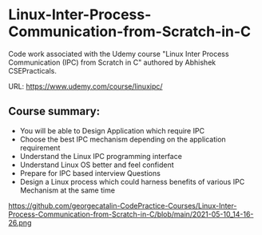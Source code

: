 # Linux-Inter-Process-Communication-from-Scratch-in-C


Code work associated with the Udemy course "Linux Inter Process Communication (IPC) from Scratch in C" authored by Abhishek CSEPracticals.

URL: https://www.udemy.com/course/linuxipc/

## Course summary:

* You will be able to Design Application which require IPC
* Choose the best IPC mechanism depending on the application requirement
* Understand the Linux IPC programming interface
* Understand Linux OS better and feel confident
* Prepare for IPC based interview Questions
* Design a Linux process which could harness benefits of various IPC Mechanism at the same time


https://github.com/georgecatalin-CodePractice-Courses/Linux-Inter-Process-Communication-from-Scratch-in-C/blob/main/2021-05-10_14-16-26.png
